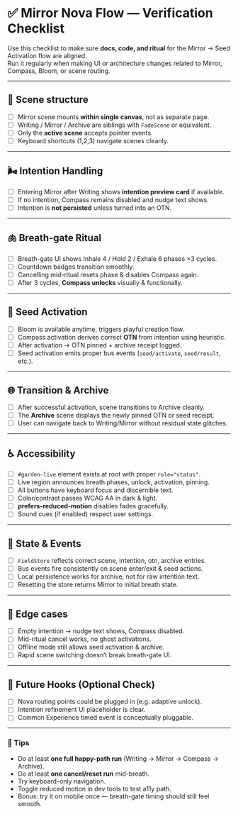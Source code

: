 # ✅ Mirror Nova Flow — Verification Checklist

Use this checklist to make sure **docs, code, and ritual** for the Mirror → Seed Activation flow are aligned.  
Run it regularly when making UI or architecture changes related to Mirror, Compass, Bloom, or scene routing.

---

## 🌿 Scene structure

- [ ] Mirror scene mounts **within single canvas**, not as separate page.
- [ ] Writing / Mirror / Archive are siblings with `FadeScene` or equivalent.
- [ ] Only the **active scene** accepts pointer events.
- [ ] Keyboard shortcuts (1,2,3) navigate scenes cleanly.

---

## 🌬 Intention Handling

- [ ] Entering Mirror after Writing shows **intention preview card** if available.
- [ ] If no intention, Compass remains disabled and nudge text shows.
- [ ] Intention is **not persisted** unless turned into an OTN.

---

## 🫁 Breath-gate Ritual

- [ ] Breath-gate UI shows Inhale 4 / Hold 2 / Exhale 6 phases ×3 cycles.
- [ ] Countdown badges transition smoothly.
- [ ] Cancelling mid-ritual resets phase & disables Compass again.
- [ ] After 3 cycles, **Compass unlocks** visually & functionally.

---

## 🧭 Seed Activation

- [ ] Bloom is available anytime, triggers playful creation flow.
- [ ] Compass activation derives correct **OTN** from intention using heuristic.
- [ ] After activation → OTN pinned + archive receipt logged.
- [ ] Seed activation emits proper bus events (`seed/activate`, `seed/result`, etc.).

---

## 🌐 Transition & Archive

- [ ] After successful activation, scene transitions to Archive cleanly.
- [ ] The **Archive** scene displays the newly pinned OTN or seed receipt.
- [ ] User can navigate back to Writing/Mirror without residual state glitches.

---

## ♿ Accessibility

- [ ] `#garden-live` element exists at root with proper `role="status"`.
- [ ] Live region announces breath phases, unlock, activation, pinning.
- [ ] All buttons have keyboard focus and discernible text.
- [ ] Color/contrast passes WCAG AA in dark & light.
- [ ] **prefers-reduced-motion** disables fades gracefully.
- [ ] Sound cues (if enabled) respect user settings.

---

## 🧠 State & Events

- [ ] `FieldStore` reflects correct scene, intention, otn, archive entries.
- [ ] Bus events fire consistently on scene enter/exit & seed actions.
- [ ] Local persistence works for archive, not for raw intention text.
- [ ] Resetting the store returns Mirror to initial breath state.

---

## 🧪 Edge cases

- [ ] Empty intention → nudge text shows, Compass disabled.
- [ ] Mid-ritual cancel works, no ghost activations.
- [ ] Offline mode still allows seed activation & archive.
- [ ] Rapid scene switching doesn’t break breath-gate UI.

---

## 🌾 Future Hooks (Optional Check)

- [ ] Nova routing points could be plugged in (e.g. adaptive unlock).
- [ ] Intention refinement UI placeholder is clear.
- [ ] Common Experience timed event is conceptually pluggable.

---

### 📝 Tips

- Do at least **one full happy-path run** (Writing → Mirror → Compass → Archive).
- Do at least **one cancel/reset run** mid-breath.
- Try keyboard-only navigation.
- Toggle reduced motion in dev tools to test a11y path.
- Bonus: try it on mobile once — breath-gate timing should still feel smooth.
